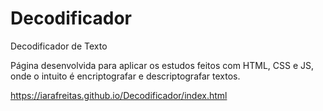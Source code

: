 # Decodificador
 Decodificador de Texto

 Página desenvolvida para aplicar os estudos feitos com HTML, CSS e JS, onde o intuito é encriptografar e descriptografar textos.

https://iarafreitas.github.io/Decodificador/index.html

